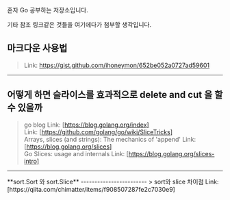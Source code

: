 혼자 Go 공부하는 저장소입니다.

기타 참조 링크같은 것들을 여기에다가 첨부할 생각입니다.

**마크다운 사용법**
-------
> Link: https://gist.github.com/ihoneymon/652be052a0727ad59601
<hr/>

**어떻게 하면 슬라이스를 효과적으로 delete and cut 을 할 수 있을까**
----------------------------------------
> go blog Link: [https://blog.golang.org/index]   
> Link: [https://github.com/golang/go/wiki/SliceTricks]    
> Arrays, slices (and strings): The mechanics of 'append' Link: [https://blog.golang.org/slices]   
> Go Slices: usage and internals Link: [https://blog.golang.org/slices-intro]   

<hr/>
**sort.Sort 와 sort.Slice**
------------------------    
> sort와 slice 차이점 Link: [https://qiita.com/chimatter/items/f908507287fe2c7030e9]   
